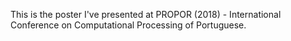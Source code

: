 This is the poster I've presented at PROPOR (2018) - International Conference on Computational Processing of Portuguese.
